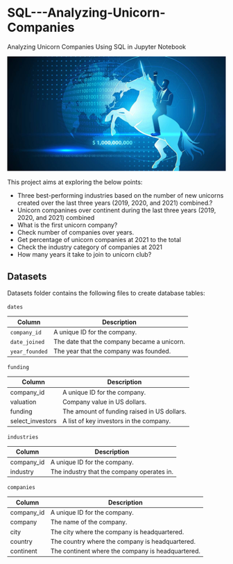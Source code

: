 # SQL---Analyzing-Unicorn-Companies
Analyzing Unicorn Companies Using SQL in Jupyter Notebook

![alt text](https://github.com/Ahmed-R-Hamdan/SQL---Analyzing-Unicorn-Companies/blob/main/image/unicorn.jpg)

This project aims at exploring the below points:


- Three best-performing industries based on the number of new unicorns created over the last three years (2019, 2020, and 2021) combined.?
- Unicorn companines over continent during the last three years (2019, 2020, and 2021) combined
- What is the first unicorn company?
- Check number of companies over years.
- Get percentage of unicorn companies at 2021 to the total
- Check the industry category of companies at 2021
- How many years it take to join to unicorn club?


## Datasets

Datasets folder contains the following files to create database tables:

`dates`

| Column         | Description                                     |
|-------------   |------------------------------------------------ |
| `company_id`   | A unique ID for the company.                    |
| `date_joined`  | The date that the company became a unicorn.     |
| `year_founded` | The year that the company was founded.          |

`funding`

| Column           | Description                                  |
|----------------- |--------------------------------------------- |
| company_id       | A unique ID for the company.                 |
| valuation        | Company value in US dollars.                 |
| funding          | The amount of funding raised in US dollars.  |
| select_investors | A list of key investors in the company.      |

`industries`

| Column       | Description                                  |
|------------- |--------------------------------------------- |
| company_id   | A unique ID for the company.                 |
| industry     | The industry that the company operates in.   |

`companies`

| Column       | Description                                       |
|------------- |-------------------------------------------------- |
| company_id   | A unique ID for the company.                      |
| company      | The name of the company.                          |
| city         | The city where the company is headquartered.      |
| country      | The country where the company is headquartered.   |
| continent    | The continent where the company is headquartered. |
